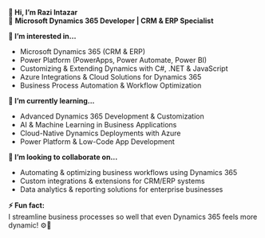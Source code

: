 **👋 Hi, I’m Razi Intazar**  
🚀 **Microsoft Dynamics 365 Developer | CRM & ERP Specialist**  

**👀 I’m interested in...**  
- Microsoft Dynamics 365 (CRM & ERP)  
- Power Platform (PowerApps, Power Automate, Power BI)  
- Customizing & Extending Dynamics with C#, .NET & JavaScript  
- Azure Integrations & Cloud Solutions for Dynamics 365  
- Business Process Automation & Workflow Optimization  

**🌱 I’m currently learning...**  
- Advanced Dynamics 365 Development & Customization  
- AI & Machine Learning in Business Applications  
- Cloud-Native Dynamics Deployments with Azure  
- Power Platform & Low-Code App Development  

**💞️ I’m looking to collaborate on...**  
- Automating & optimizing business workflows using Dynamics 365  
- Custom integrations & extensions for CRM/ERP systems  
- Data analytics & reporting solutions for enterprise businesses  

**⚡ Fun fact:**  
I streamline business processes so well that even Dynamics 365 feels more dynamic! ⚙️🚀  
